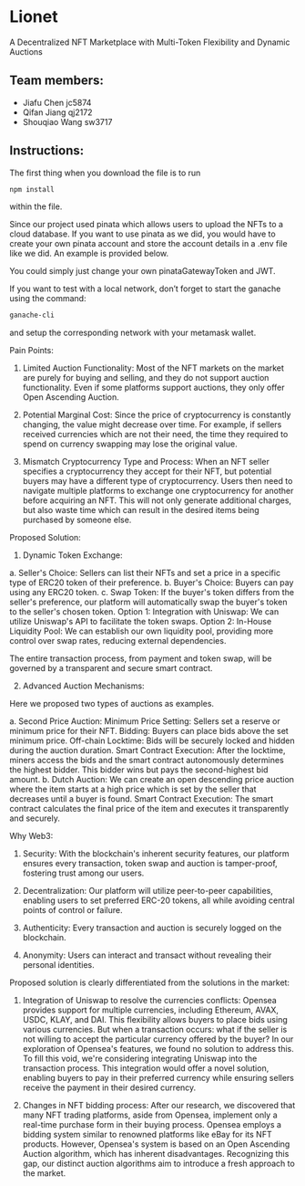 # Lionet
A Decentralized NFT Marketplace with Multi-Token Flexibility and Dynamic Auctions

## Team members:
- Jiafu Chen jc5874
- Qifan Jiang qj2172
- Shouqiao Wang sw3717

## Instructions:
The first thing when you download the file is to run 
```bash
npm install
```
within the file.

Since our project used pinata which allows users to upload the NFTs to a cloud database. If you want to use pinata as we did, you would have to create your own pinata account and store the account details in a .env file like we did. An example is provided below. 

You could simply just change your own pinataGatewayToken and JWT.

If you want to test with a local network, don’t forget to start the ganache using the command:
```bash
ganache-cli
```
and setup the corresponding network with your metamask wallet.











Pain Points:

1. Limited Auction Functionality:
   Most of the NFT markets on the market are purely for buying and selling, and they do not support auction functionality. Even if some platforms support auctions, they only offer Open Ascending Auction. 

2. Potential Marginal Cost:
   Since the price of cryptocurrency is constantly changing, the value might decrease over time. For example, if sellers received currencies which are not their need, the time they required to spend on currency swapping may lose the original value.

3. Mismatch Cryptocurrency Type and Process:
   When an NFT seller specifies a cryptocurrency they accept for their NFT, but potential buyers may have a different type of cryptocurrency. Users then need to navigate multiple platforms to exchange one cryptocurrency for another before acquiring an NFT. This will not only generate additional charges, but also waste time which can result in the desired items being purchased by someone else.



Proposed Solution:

1. Dynamic Token Exchange:

a. Seller's Choice: Sellers can list their NFTs and set a price in a specific type of ERC20 token of their preference.
b. Buyer's Choice: Buyers can pay using any ERC20 token. 
c. Swap Token: If the buyer's token differs from the seller's preference, our platform will automatically swap the buyer's token to the seller's chosen token.
   Option 1: Integration with Uniswap: We can utilize Uniswap's API to facilitate the token swaps.
   Option 2: In-House Liquidity Pool: We can establish our own liquidity pool, providing more control over swap rates, reducing external dependencies.

The entire transaction process, from payment and token swap, will be governed by a transparent and secure smart contract.

2. Advanced Auction Mechanisms:

Here we proposed two types of auctions as examples.

a. Second Price Auction:
   Minimum Price Setting: Sellers set a reserve or minimum price for their NFT.
   Bidding: Buyers can place bids above the set minimum price.
   Off-chain Locktime: Bids will be securely locked and hidden during the auction duration.
   Smart Contract Execution: After the locktime, miners access the bids and the smart contract autonomously determines the highest bidder. This bidder wins but pays the second-highest bid amount.
b. Dutch Auction: 
   We can create an open descending price auction where the item starts at a high price which is set by the seller that decreases until a buyer is found.
   Smart Contract Execution: The smart contract calculates the final price of the item and executes it transparently and securely.


Why Web3:

1. Security:
   With the blockchain's inherent security features, our platform ensures every transaction, token swap and auction is tamper-proof, fostering trust among our users.

2. Decentralization:
   Our platform will utilize peer-to-peer capabilities, enabling users to set preferred ERC-20 tokens, all while avoiding central points of control or failure.

3. Authenticity:
   Every transaction and auction is securely logged on the blockchain.

4. Anonymity:
   Users can interact and transact without revealing their personal identities.



Proposed solution is clearly differentiated from the solutions in the market:

1. Integration of Uniswap to resolve the currencies conflicts:
   Opensea provides support for multiple currencies, including Ethereum, AVAX, USDC, KLAY, and DAI. This flexibility allows buyers to place bids using various currencies. But when a transaction occurs: what if the seller is not willing to accept the particular currency offered by the buyer? In our exploration of Opensea's features, we found no solution to address this. To fill this void, we're considering integrating Uniswap into the transaction process. This integration would offer a novel solution, enabling buyers to pay in their preferred currency while ensuring sellers receive the payment in their desired currency.

2. Changes in NFT bidding process:
   After our research, we discovered that many NFT trading platforms, aside from Opensea, implement only a real-time purchase form in their buying process. Opensea employs a bidding system similar to renowned platforms like eBay for its NFT products. However, Opensea's system is based on an Open Ascending Auction algorithm, which has inherent disadvantages. Recognizing this gap, our distinct auction algorithms aim to introduce a fresh approach to the market.
